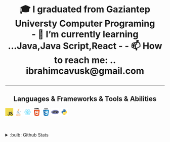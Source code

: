 
<h1 align="center" İbrahim Çavuş Hi there 👋  </h1>
<br>
🎓 I graduated from Gaziantep Universty Computer Programing
<br>
- 🌱 I’m currently learning ...Java,Java Script,React
- - 📫 How to reach me: ..
                         ibrahimcavusk@gmail.com
  <hr>
  <p align="left">
  <h2 align="center"> Languages & Frameworks & Tools & Abilities </h2>
<img src = https://raw.githubusercontent.com/github/explore/80688e429a7d4ef2fca1e82350fe8e3517d3494d/topics/javascript/javascript.png
width="25" height="25" >
<img src = https://raw.githubusercontent.com/github/explore/80688e429a7d4ef2fca1e82350fe8e3517d3494d/topics/java/java.png
width="25" height="25" >
<img src = https://raw.githubusercontent.com/github/explore/80688e429a7d4ef2fca1e82350fe8e3517d3494d/topics/react/react.png
width="25" height="25" >
<img src = https://raw.githubusercontent.com/github/explore/80688e429a7d4ef2fca1e82350fe8e3517d3494d/topics/html/html.png
width="25" height="25" >
<img src = https://raw.githubusercontent.com/github/explore/80688e429a7d4ef2fca1e82350fe8e3517d3494d/topics/css/css.png
width="25" height="25" >
<img src = https://raw.githubusercontent.com/github/explore/80688e429a7d4ef2fca1e82350fe8e3517d3494d/topics/php/php.png
width="25" height="25" >
<img src = https://raw.githubusercontent.com/github/explore/80688e429a7d4ef2fca1e82350fe8e3517d3494d/topics/python/python.png
width="25" height="25" >
</p>
<br>
</br>
<details>
<summary>:bulb: Github Stats </summary>
<p>&nbsp;<img align="center" src="https://github-readme-stats.vercel.app/api?username=ibrahimcavusk&show_icons=true&locale=en" alt="ibrahimcavusk" /></p>
</details>


<!--
**ibrahimcavusk/ibrahimcavusk** is a ✨ _special_ ✨ repository because its `README.md` (this file) appears on your GitHub profile.

Here are some ideas to get you started:

- 🔭 I’m currently working on ...Java,Java Script,React
- 🌱 I’m currently learning ...Java,Java Script,React
- 👯 I’m looking to collaborate on ...
- 🤔 I’m looking for help with ...
- 💬 Ask me about ...
- 📫 How to reach me: ...
                                  ibrahimcavusk@gmail.com
- 😄 Pronouns: ...
- ⚡ Fun fact: ...
-->


